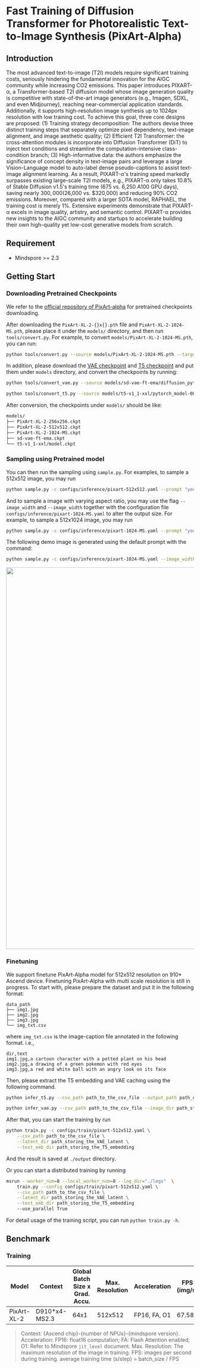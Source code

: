 # Fast Training of Diffusion Transformer for Photorealistic Text-to-Image Synthesis (PixArt-Alpha)

## Introduction

The most advanced text-to-image (T2I) models require significant training costs, seriously hindering the fundamental innovation for the AIGC community while increasing CO2 emissions. This paper introduces PIXART-α, a Transformer-based T2I diffusion model whose image generation quality is competitive with state-of-the-art image generators (e.g., Imagen, SDXL, and even Midjourney), reaching near-commercial application standards. Additionally, it supports high-resolution image synthesis up to 1024px resolution with low training cost. To achieve this goal, three core designs are proposed: (1) Training strategy decomposition: The authors devise three distinct training steps that separately optimize pixel dependency, text-image alignment, and image aesthetic quality; (2) Efficient T2I Transformer: the cross-attention modules is incorporate into Diffusion Transformer (DiT) to inject text conditions and streamline the computation-intensive class-condition branch; (3) High-informative data: the authors emphasize the significance of concept density in text-image pairs and leverage a large Vision-Language model to auto-label dense pseudo-captions to assist text-image alignment learning. As a result, PIXART-α's training speed markedly surpasses existing large-scale T2I models, e.g., PIXART-α only takes 10.8% of Stable Diffusion v1.5's training time (675 vs. 6,250 A100 GPU days), saving nearly $300,000 ($26,000 vs. $320,000) and reducing 90% CO2 emissions. Moreover, compared with a larger SOTA model, RAPHAEL, the training cost is merely 1%. Extensive experiments demonstrate that PIXART-α excels in image quality, artistry, and semantic control. PIXART-α provides new insights to the AIGC community and startups to accelerate building their own high-quality yet low-cost generative models from scratch.

## Requirement

- Mindspore >= 2.3

## Getting Start

### Downloading Pretrained Checkpoints

We refer to the [official repository of PixArt-alpha](https://github.com/PixArt-alpha/PixArt-alpha) for pretrained checkpoints downloading.

After downloading the `PixArt-XL-2-{}x{}.pth` file and `PixArt-XL-2-1024-MS.pth`, please place it under the `models/` directory, and then run `tools/convert.py`. For example, to convert `models/PixArt-XL-2-1024-MS.pth`, you can run:

```bash
python tools/convert.py --source models/PixArt-XL-2-1024-MS.pth --target models/PixArt-XL-2-1024-MS.ckpt
```

In addition, please download the [VAE checkpoint](https://huggingface.co/PixArt-alpha/PixArt-alpha/tree/main/sd-vae-ft-ema) and [T5 checkpoint](https://huggingface.co/PixArt-alpha/PixArt-alpha/tree/main/t5-v1_1-xxl) and put them under `models` directory, and convert the checkpoints by running:

```bash
python tools/convert_vae.py --source models/sd-vae-ft-ema/diffusion_pytorch_model.bin --target models/sd-vae-ft-ema.ckpt
```

```bash
python tools/convert_t5.py --source models/t5-v1_1-xxl/pytorch_model-00001-of-00002.bin models/t5-v1_1-xxl/pytorch_model-00002-of-00002.bin --target models/t5-v1_1-xxl/model.ckpt
```

After conversion, the checkpoints under `models/` should be like:
```bash
models/
├── PixArt-XL-2-256x256.ckpt
├── PixArt-XL-2-512x512.ckpt
├── PixArt-XL-2-1024-MS.ckpt
├── sd-vae-ft-ema.ckpt
└── t5-v1_1-xxl/model.ckpt
```

### Sampling using Pretrained model

You can then run the sampling using `sample.py`. For examples, to sample a 512x512 image, you may run

```bash
python sample.py -c configs/inference/pixart-512x512.yaml --prompt "your magic prompt"
```

And to sample a image with varying aspect ratio, you may use the flag `--image_width` and `--image_width` together with the configuration file `configs/inference/pixart-1024-MS.yaml` to alter the output size. For example, to sample a 512x1024 image, you may run

```bash
python sample.py -c configs/inference/pixart-1024-MS.yaml --prompt "your magic prompt" --image_width 1024 --image_height 512
```

The following demo image is generated using the default prompt with the command:

```bash
python sample.py -c configs/inference/pixart-1024-MS.yaml --image_width 1024 --image_height 512 --seed 0
```
<p align="center"><img width="1024" src="https://github.com/zhtmike/mindone/assets/8342575/741e7a0a-11ab-4377-a8cd-77e689353c1f"/>


### Finetuning

We support finetune PixArt-Alpha model for 512x512 resolution on 910* Ascend device. Finetuning PixArt-Alpha with multi scale resolution is still in progress. To start with, please prepare the dataset and put it in the following format:

```text
data_path
├── img1.jpg
├── img2.jpg
├── img3.jpg
└── img_txt.csv
```

where `img_txt.csv` is the image-caption file annotated in the following format. i.e.,

```text
dir,text
img1.jpg,a cartoon character with a potted plant on his head
img2.jpg,a drawing of a green pokemon with red eyes
img3.jpg,a red and white ball with an angry look on its face
```

Then, please extract the T5 embedding and VAE caching using the following command.

```bash
python infer_t5.py --csv_path path_to_the_csv_file --output_path path_of_the_output_directory
```

```bash
python infer_vae.py --csv_path path_to_the_csv_file --image_dir path_storing_image_files --output_path path_of_the_output_directory
```

After that, you can start the training by run

```bash
python train.py -c configs/train/pixart-512x512.yaml \
    --csv_path path_to_the_csv_file \
    --latent_dir path_storing_the_VAE_latent \
    --text_emb_dir path_storing_the_T5_embedding
```

And the result is saved at `./output` directory.

Or you can start a distributed training by running

```bash
msrun --worker_num=8 --local_worker_num=8 --log_dir="./logs"  \
    train.py --config configs/train/pixart-512x512.yaml \
    --csv_path path_to_the_csv_file \
    --latent_dir path_storing_the_VAE_latent \
    --text_emb_dir path_storing_the_T5_embedding
    --use_parallel True
```

For detail usage of the training script, you can run `python train.py -h`.


## Benchmark

### Training

| Model       | Context       | Global Batch Size x Grad. Accu. | Max. Resolution | Acceleration | FPS (img/s) |
|-------------|---------------|---------------------------------|-----------------|--------------|-------------|
| PixArt-XL-2 | D910*x4-MS2.3 | 64x1                            | 512x512         | FP16, FA, O1 | 67.58       |

> Context: {Ascend chip}-{number of NPUs}-{mindspore version}.
> Acceleration: FP16: float16 computation; FA: Flash Attention enabled; O1: Refer to Mindspore `jit_level` document.
> Max. Resolution: The maximum resolution of the image in training.
> FPS: images per second during training. average training time (s/step) = batch_size / FPS
